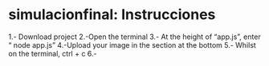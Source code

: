 ﻿# simulacionfinal: Instrucciones 
1.- Download project
2.-Open the terminal
3.- At the height of “app.js”, enter “ node app.js”
4.-Upload your image in the section at the bottom
5.- Whilst on the terminal, ctrl + c
6.-
